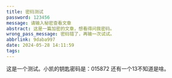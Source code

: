 ```yaml
---
title: 密码测试
password: 123456
message: 请输入秘密查看文章
abstract: 这是一篇加密的文章，想看得问我密码。
wrong_pass_message: 密码错了，再输一次试试。
abbrlink: 9daba997
date: 2024-05-28 14:11:59
tags:
---
```


这是一个测试。小凯的钥匙密码是：015872 还有一个13不知道是啥。
